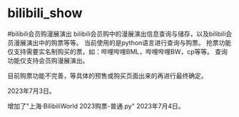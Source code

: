 # bilibili_show
#bilibili会员购漫展演出
bilibili会员购中的漫展演出信息查询与储存，以及bilibili会员漫展演出中的购票等等。
当前使用的是python语言进行查询与购票。
抢票功能仅支持需要实名制购买的票，如：哔哩哔哩BML，哔哩哔哩BW，cp等等。
查询功能仅支持会员购漫展演出。

目前购票功能不完善，等具体的预售或购买页面出来的再进行最终确定。


2023年7月3日。



增加了"上海·BilibiliWorld 2023购票-普通.py"
2023年7月4日。
